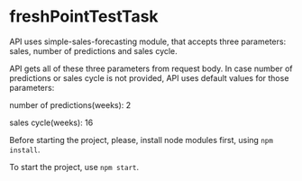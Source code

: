 # freshPointTestTask
API uses simple-sales-forecasting module, that accepts three parameters: sales, number of predictions and sales cycle.

API gets all of these three parameters from request body. In case number of predictions or sales cycle is not provided, API uses default values for those parameters: 

number of predictions(weeks): 2

sales cycle(weeks): 16


Before starting the project, please, install node modules first, using 
```npm install```.

To start the project, use 
```npm start```.
